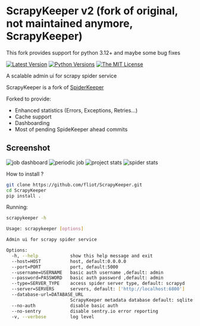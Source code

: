 # ScrapyKeeper v2 (fork of original, not maintained anymore, ScrapyKeeper)
This fork provides support for python 3.12+ and maybe some bug fixes

[![Latest Version](http://img.shields.io/pypi/v/SpiderKeeper.svg)](https://pypi.python.org/pypi/SpiderKeeper)
[![Python Versions](http://img.shields.io/pypi/pyversions/SpiderKeeper.svg)](https://pypi.python.org/pypi/SpiderKeeper)
[![The MIT License](http://img.shields.io/badge/license-MIT-blue.svg)](https://github.com/DormyMo/SpiderKeeper/blob/master/LICENSE)
   
A scalable admin ui for scrapy spider service 

ScrapyKeeper is a fork of [SpiderKeeper](https://github.com/DormyMo/SpiderKeeper)

Forked to provide:
  - Enhanced statistics (Errors, Exceptions, Retries...)
  - Cache support
  - Dashboarding
  - Most of pending SpideKeeper ahead commits

## Screenshot
![job dashboard](https://raw.githubusercontent.com/fliot/ScrapyKeeper/master/screenshot/screenshot_1.png)
![periodic job](https://raw.githubusercontent.com/fliot/ScrapyKeeper/master/screenshot/screenshot_2.1.png)
![project stats](https://raw.githubusercontent.com/fliot/ScrapyKeeper/master/screenshot/screenshot_3.png)
![spider stats](https://raw.githubusercontent.com/fliot/ScrapyKeeper/master/screenshot/screenshot_4.png)

How to install ?
```sh
git clone https://github.com/fliot/ScrapyKeeper.git
cd ScrapyKeeper
pip install .
```

Running:
```sh
scrapykeeper -h

Usage: scrapykeeper [options]

Admin ui for scrapy spider service

Options:
  -h, --help            show this help message and exit
  --host=HOST           host, default:0.0.0.0
  --port=PORT           port, default:5000
  --username=USERNAME   basic auth username ,default: admin
  --password=PASSWORD   basic auth password ,default: admin
  --type=SERVER_TYPE    access spider server type, default: scrapyd
  --server=SERVERS      servers, default: ['http://localhost:6800']
  --database-url=DATABASE_URL
                        ScrapyKeeper metadata database default: sqlite://./ScrapyKeeper.db
  --no-auth             disable basic auth
  --no-sentry           disable sentry.io error reporting
  -v, --verbose         log level
```

